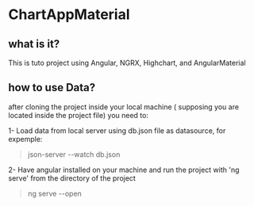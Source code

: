 # ChartAppMaterial

## what is it?
This is tuto project using Angular, NGRX, Highchart, and AngularMaterial


## how to use Data?
after cloning the project inside your local machine ( supposing you are located inside the project file) you need to:

1- Load data from local server using db.json file as datasource, for expemple:

> json-server --watch db.json

2- Have angular installed on your machine and run the project with 'ng serve' from the directory of the project

> ng serve --open

